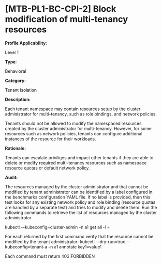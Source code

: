 # [MTB-PL1-BC-CPI-2] Block modification of multi-tenancy resources

**Profile Applicability:**

Level 1

**Type:**

Behavioral

**Category:**

Tenant Isolation

**Description:**

Each tenant namespace may contain resources setup by the cluster administrator for multi-tenancy, such as role bindings, and network policies.

Tenants should not be allowed to modify the namespaced resources created by the cluster administrator for multi-tenancy. However, for some resources such as network policies, tenants can configure additional instances of the resource for their workloads.

**Rationale:**

Tenants can escalate priviliges and impact other tenants if they are able to delete or modify required multi-tenancy resources such as namespace resource quotas or default network policy.

**Audit:**

The resources managed by the cluster administrator and that cannot be modified by tenant administrator can be identified by a label configured in the benchmarks configuration YAML file. If no label is provided, then this test looks for any existing network policy and role binding (resource quotas are handled by a separate test) and tries to modify and delete them.
Run the following commands to retrieve the list of resources managed by the cluster administrator

kubectl --kubeconfig=cluster-admin -n a1 get all -l <key>=<value>

For each returned by the first command verify that the resource cannot be modified by the tenant administrator:
kubectl --dry-run=true --kubeconfig=tenant-a -n a1 annotate <resource-type> <resource-name> key1=value1

Each command must return 403 FORBIDDEN
